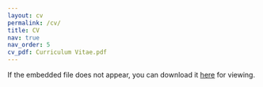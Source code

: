 ```yaml
---
layout: cv
permalink: /cv/
title: CV
nav: true
nav_order: 5
cv_pdf: Curriculum Vitae.pdf
---
```

If the embedded file does not appear, you can download it <a href="/assets/pdf/Curriculum Vitae.pdf">here</a> for viewing.
